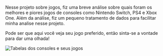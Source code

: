 Nesse projeto sobre jogos, fiz uma breve análise sobre quais foram os melhores e piores jogos de consoles como Nintendo Switch, PS4 e Xbox One.
Além da análise, fiz um pequeno tratamento de dados para facilitar minha analise nesse projeto.

Pode ser que aqui você veja seu jogo preferido, então sinta-se a vontade para dar uma olhada!

![Tabelas dos consoles e seus jogos](https://i.imgur.com/K0hZtNj.gif)
